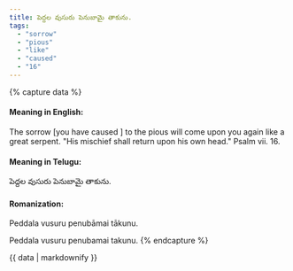 ```yaml
---
title: పెద్దల వుసురు పెనుబామై తాకును.
tags:
  - "sorrow"
  - "pious"
  - "like"
  - "caused"
  - "16"
---
```


{% capture data %}
#### Meaning in English:
The sorrow [you have caused ] to the pious will come upon you again like a great serpent.
"His mischief shall return upon his own head." Psalm vii. 16.

#### Meaning in Telugu:
పెద్దల వుసురు పెనుబామై తాకును.

#### Romanization:
Peddala vusuru penubāmai tākunu.

Peddala vusuru penubamai takunu.
{% endcapture %}

{{ data | markdownify }}

